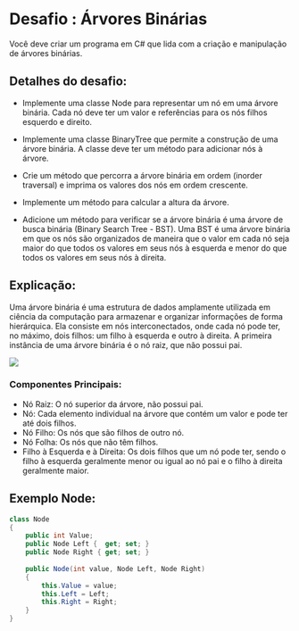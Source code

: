 # Desafio : Árvores Binárias

Você deve criar um programa em C# que lida com a criação e manipulação de árvores binárias.

## Detalhes do desafio:

- Implemente uma classe Node para representar um nó em uma árvore binária. Cada nó deve ter um valor e referências para os nós filhos esquerdo e direito.

- Implemente uma classe BinaryTree que permite a construção de uma árvore binária. A classe deve ter um método para adicionar nós à árvore.

- Crie um método que percorra a árvore binária em ordem (inorder traversal) e imprima os valores dos nós em ordem crescente.

- Implemente um método para calcular a altura da árvore.

- Adicione um método para verificar se a árvore binária é uma árvore de busca binária (Binary Search Tree - BST). Uma BST é uma árvore binária em que os nós são organizados de maneira que o valor em cada nó seja maior do que todos os valores em seus nós à esquerda e menor do que todos os valores em seus nós à direita.

## Explicação:

Uma árvore binária é uma estrutura de dados amplamente utilizada em ciência da computação para armazenar e organizar informações de forma hierárquica. Ela consiste em nós interconectados, onde cada nó pode ter, no máximo, dois filhos: um filho à esquerda e outro à direita. A primeira instância de uma árvore binária é o nó raiz, que não possui pai.

<img src="https://arquivo.devmedia.com.br/artigos/Higor_Medeiros/ArvoreBinaria/ArvoreBinaria1.jpg" sizes="20px">

### Componentes Principais:

- Nó Raiz: O nó superior da árvore, não possui pai.
- Nó: Cada elemento individual na árvore que contém um valor e pode ter até dois filhos.
- Nó Filho: Os nós que são filhos de outro nó.
- Nó Folha: Os nós que não têm filhos.
- Filho à Esquerda e à Direita: Os dois filhos que um nó pode ter, sendo o filho à esquerda geralmente menor ou igual ao nó pai e o filho à direita geralmente maior.

## Exemplo Node:

``` csharp
class Node
{
    public int Value;
    public Node Left {  get; set; }
    public Node Right { get; set; }
    
    public Node(int value, Node Left, Node Right)
    {
        this.Value = value;
        this.Left = Left;
        this.Right = Right;
    }
}
```